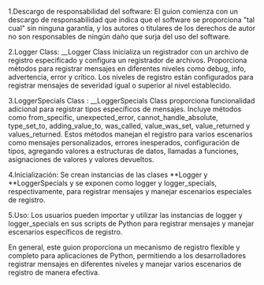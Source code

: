 1.Descargo de responsabilidad del software: El guion comienza con un descargo de responsabilidad que indica que el software se proporciona "tal cual" sin ninguna garantía, y los autores o titulares de los derechos de autor no son responsables de ningún daño que surja del uso del software.

2.Logger Class: \_\_Logger Class inicializa un registrador con un archivo de registro especificado y configura un registrador de archivos. Proporciona métodos para registrar mensajes en diferentes niveles como debug, info, advertencia, error y crítico. Los niveles de registro están configurados para registrar mensajes de severidad igual o superior al nivel establecido.

3.LoggerSpecials Class : \_\_LoggerSpecials Class proporciona funcionalidad adicional para registrar tipos específicos de mensajes. Incluye métodos como from_specific, unexpected_error, cannot_handle_absolute, type_set_to, adding_value_to, was_called, value_was_set, value_returned y values_returned. Estos métodos manejan el registro para varios escenarios como mensajes personalizados, errores inesperados, configuración de tipos, agregando valores a estructuras de datos, llamadas a funciones, asignaciones de valores y valores devueltos.

4.Inicialización: Se crean instancias de las clases **Logger y **LoggerSpecials y se exponen como logger y logger_specials, respectivamente, para registrar mensajes y manejar escenarios especiales de registro.

5.Uso: Los usuarios pueden importar y utilizar las instancias de logger y logger_specials en sus scripts de Python para registrar mensajes y manejar escenarios específicos de registro.

En general, este guion proporciona un mecanismo de registro flexible y completo para aplicaciones de Python, permitiendo a los desarrolladores registrar mensajes en diferentes niveles y manejar varios escenarios de registro de manera efectiva.
